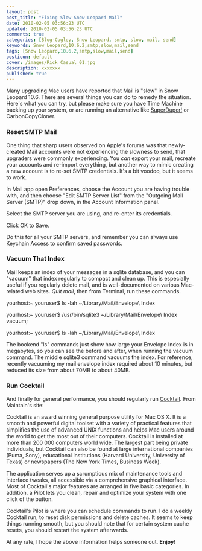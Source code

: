 ```yaml
---           
layout: post
post_title: "Fixing Slow Snow Leopard Mail"
date: 2010-02-05 03:56:23 UTC
updated: 2010-02-05 03:56:23 UTC
comments: true
categories: [Blog-Cogley, Snow Leopard, smtp, slow, mail, send]
keywords: Snow Leopard,10.6.2,smtp,slow,mail,send
tags: [Snow Leopard,10.6.2,smtp,slow,mail,send]
posticon: default
cover: /images/Rick_Casual_01.jpg
description: xxxxxxx
published: true
---
```

 

[](http://www.flickr.com/photos/81796435@N00/4331757548 "View 'OS X Snow Leopard Mail SMTP' on Flickr.com")Many upgrading Mac users have reported that Mail is "slow" in Snow Leopard 10.6. There are several things you can do to remedy the situation. Here's what you can try, but please make sure you have Time Machine backing up your system, or are running an alternative like [SuperDuper!](http://www.shirt-pocket.com/SuperDuper/SuperDuperDescription.html) or CarbonCopyCloner. 


### Reset SMTP Mail



One thing that sharp users observed on Apple's forums was that newly-created Mail accounts were not experiencing the slowness to send, that upgraders were commonly experiencing. You _can_ export your mail, recreate your accounts and re-import everything, but another way to mimic creating a new account is to re-set SMTP credentials. It's a bit voodoo, but it seems to work. 





In Mail app open Preferences, choose the Account you are having trouble with, and then choose "Edit SMTP Server List" from the "Outgoing Mail Server (SMTP)" drop down, in the Account Information panel. 


Select the SMTP server you are using, and re-enter its credentials.


Click OK to Save.





Do this for all your SMTP servers, and remember you can always use Keychain Access to confirm saved passwords. 


### Vacuum That Index



Mail keeps an index of your messages in a sqlite database, and you can "vacuum" that index regularly to compact and clean up. This is especially useful if you regularly delete mail, and is well-documented on various Mac-related web sites. _Quit mail_, then from Terminal, run these commands. 





yourhost:~ youruser$ ls -lah ~/Library/Mail/Envelope\ Index 


yourhost:~ youruser$ /usr/bin/sqlite3 ~/Library/Mail/Envelope\ Index vacuum;


yourhost:~ youruser$ ls -lah ~/Library/Mail/Envelope\ Index 





The bookend "ls" commands just show how large your Envelope Index is in megabytes, so you can see the before and after, when running the vacuum command. The middle sqlite3 command vacuums the index. For reference, recently vacuuming my mail envelope index required about 10 minutes, but reduced its size from about 70MB to about 40MB. 


### Run Cocktail



And finally for general performance, you should regularly run [Cocktail](http://www.maintain.se/cocktail/index.php). From Maintain's site: 


> 


Cocktail is an award winning general purpose utility for Mac OS X. It is a smooth and powerful digital toolset with a variety of practical features that simplifies the use of advanced UNIX functions and helps Mac users around the world to get the most out of their computers. Cocktail is installed at more than 200 000 computers world wide. The largest part being private individuals, but Cocktail can also be found at large international companies (Puma, Sony), educational institutions (Harvard University, University of Texas) or newspapers (The New York Times, Business Week). 


The application serves up a scrumptious mix of maintenance tools and interface tweaks, all accessible via a comprehensive graphical interface. Most of Cocktail's major features are arranged in five basic categories. In addition, a Pilot lets you clean, repair and optimize your system with one click of the button.





Cocktail's Pilot is where you can schedule commands to run. I do a weekly Cocktail run, to reset disk permissions and delete caches. It seems to keep things running smooth, but you should note that for certain system cache resets, you should restart the system afterwards. 


At any rate, I hope the above information helps someone out. **Enjoy**! 

